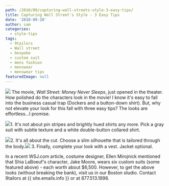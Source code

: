```yaml
---
path: /2010/09/capturing-wall-streets-style-3-easy-tips/
title: Capturing Wall Street's Style - 3 Easy Tips
date: '2010-09-28'
author: sam
categories:
  - style-tips
tags:
  - 9tailors
  - Wall street
  - bespoke
  - custom suit
  - mens fashion
  - menswear
  - menswear tips
featuredImage: null
---
```

[![](http://frothygirlz.com/wp-content/uploads/2010/09/WS.jpg)](http://frothygirlz.com/wp-content/uploads/2010/09/WS.jpg)
The movie, _Wall Street: Money Never Sleeps_, just opened in the theater. How polished do the characters look in the movie! I know it's easy to fall into the business casual trap (Dockers and a button-down shirt). But, why not elevate your look for this fall with three easy tips? The looks are effortless...I promise.

[![](http://0.tqn.com/d/movies/1/0/O/C/W/wall-street-2-shia-labeouf.jpg)](http://0.tqn.com/d/movies/1/0/O/C/W/wall-street-2-shia-labeouf.jpg)1\. It's not about pin stripes and brightly hued shirts any more. Pick a gray suit with subtle texture and a white double-button collared shirt.

[![](http://www.chicagonow.com/blogs/chicago-infashion/assets_c/2010/09/MSN6-thumb-572xauto-231240.png)](http://www.chicagonow.com/blogs/chicago-infashion/assets_c/2010/09/MSN6-thumb-572xauto-231240.png)2\. It's all about the cut. Choose a slim silhouette that is tailored through the body.[![](http://www.gq.com/images/style/2010/03/shia-labeouf/shia-labeouf04.jpg)](http://www.gq.com/images/style/2010/03/shia-labeouf/shia-labeouf04.jpg)
3. Finally, complete your look with a vest. Jacket optional.

In a recent WSJ.com article, costume designer, Ellen Mirojnick mentioned that Shia LaBoeuf's character, Jake Moore, wears six custom suits (some featured above) - each worth about $6,500. However, to get the above looks (without breaking the bank), visit us in our Boston studio. Contact 9tailors at {{ site.emails.info }} or at 877.513.1898.
